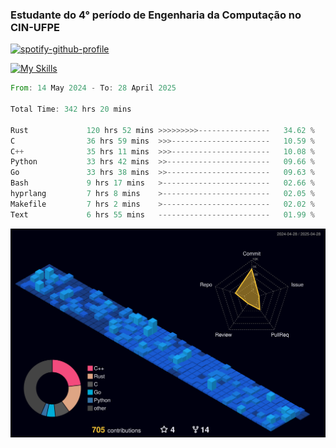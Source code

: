 
### Estudante do 4° período de Engenharia da Computação no CIN-UFPE

[![spotify-github-profile](https://spotify-github-profile.kittinanx.com/api/view?uid=21nggge2ld354asa4l3xoze2q&cover_image=true&theme=novatorem&show_offline=false&background_color=000000&interchange=true&bar_color=53b14f&bar_color_cover=true)](https://github.com/kittinan/spotify-github-profile)


[![My Skills](https://skillicons.dev/icons?i=c,cpp,rust,py,java,neovim&theme=dark)](https://skillicons.dev)

<!--START_SECTION:waka-->

```rust
From: 14 May 2024 - To: 28 April 2025

Total Time: 342 hrs 20 mins

Rust             120 hrs 52 mins >>>>>>>>>----------------   34.62 %
C                36 hrs 59 mins  >>>----------------------   10.59 %
C++              35 hrs 11 mins  >>>----------------------   10.08 %
Python           33 hrs 42 mins  >>-----------------------   09.66 %
Go               33 hrs 38 mins  >>-----------------------   09.63 %
Bash             9 hrs 17 mins   >------------------------   02.66 %
hyprlang         7 hrs 8 mins    >------------------------   02.05 %
Makefile         7 hrs 2 mins    >------------------------   02.02 %
Text             6 hrs 55 mins   -------------------------   01.99 %
```

<!--END_SECTION:waka-->

![](./profile-3d-contrib/profile-night-view.svg)
